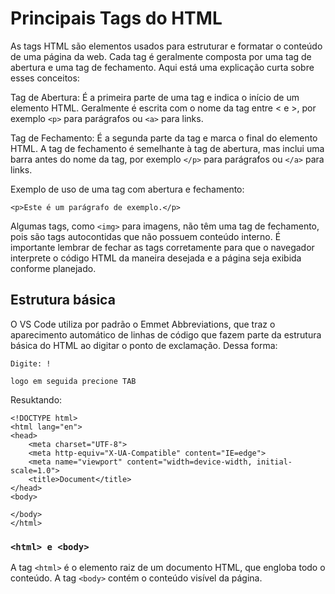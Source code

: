 # Principais Tags do HTML

As tags HTML são elementos usados para estruturar e formatar o conteúdo de uma página da web. Cada tag é geralmente composta por uma tag de abertura e uma tag de fechamento. Aqui está uma explicação curta sobre esses conceitos:

Tag de Abertura: É a primeira parte de uma tag e indica o início de um elemento HTML. Geralmente é escrita com o nome da tag entre < e >, por exemplo `<p>` para parágrafos ou `<a>` para links.

Tag de Fechamento: É a segunda parte da tag e marca o final do elemento HTML. A tag de fechamento é semelhante à tag de abertura, mas inclui uma barra antes do nome da tag, por exemplo `</p>` para parágrafos ou `</a>` para links.

Exemplo de uso de uma tag com abertura e fechamento:

```
<p>Este é um parágrafo de exemplo.</p>
```

Algumas tags, como `<img>` para imagens, não têm uma tag de fechamento, pois são tags autocontidas que não possuem conteúdo interno. É importante lembrar de fechar as tags corretamente para que o navegador interprete o código HTML da maneira desejada e a página seja exibida conforme planejado.

## Estrutura básica

O VS Code utiliza por padrão o Emmet Abbreviations, que traz o aparecimento automático de linhas de código que fazem parte da estrutura básica do HTML ao digitar o ponto de exclamação. Dessa forma:

```
Digite: !

logo em seguida precione TAB

```

Resuktando:

```
<!DOCTYPE html>
<html lang="en">
<head>
    <meta charset="UTF-8">
    <meta http-equiv="X-UA-Compatible" content="IE=edge">
    <meta name="viewport" content="width=device-width, initial-scale=1.0">
    <title>Document</title>
</head>
<body>

</body>
</html>

```

### `<html> e <body>`

A tag `<html>` é o elemento raiz de um documento HTML, que engloba todo o conteúdo.
A tag `<body>` contém o conteúdo visível da página.
